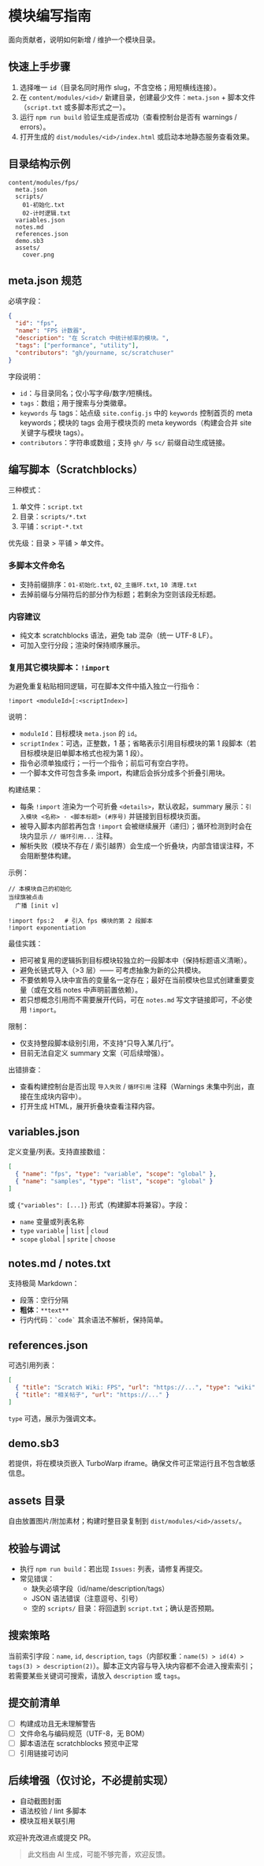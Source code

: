 # 模块编写指南

面向贡献者，说明如何新增 / 维护一个模块目录。

## 快速上手步骤

1. 选择唯一 `id`（目录名同时用作 slug，不含空格；用短横线连接）。
2. 在 `content/modules/<id>/` 新建目录，创建最少文件：`meta.json` + 脚本文件（`script.txt` 或多脚本形式之一）。
3. 运行 `npm run build` 验证生成是否成功（查看控制台是否有 warnings / errors）。
4. 打开生成的 `dist/modules/<id>/index.html` 或启动本地静态服务查看效果。

## 目录结构示例

```
content/modules/fps/
  meta.json
  scripts/
    01-初始化.txt
    02-计时逻辑.txt
  variables.json
  notes.md
  references.json
  demo.sb3
  assets/
    cover.png
```

## meta.json 规范

必填字段：

```json
{
  "id": "fps",
  "name": "FPS 计数器",
  "description": "在 Scratch 中统计帧率的模块。",
  "tags": ["performance", "utility"],
  "contributors": "gh/yourname, sc/scratchuser"
}
```

字段说明：

- `id`：与目录同名；仅小写字母/数字/短横线。
- `tags`：数组；用于搜索与分类徽章。
- `keywords` 与 tags：站点级 `site.config.js` 中的 `keywords` 控制首页的 meta keywords；模块的 tags 会用于模块页的 meta keywords（构建会合并 site 关键字与模块 tags）。
- `contributors`：字符串或数组；支持 `gh/` 与 `sc/` 前缀自动生成链接。

## 编写脚本（Scratchblocks）

三种模式：

1. 单文件：`script.txt`
2. 目录：`scripts/*.txt`
3. 平铺：`script-*.txt`

优先级：目录 > 平铺 > 单文件。

### 多脚本文件命名

- 支持前缀排序：`01-初始化.txt`, `02_主循环.txt`, `10 清理.txt`
- 去掉前缀与分隔符后的部分作为标题；若剩余为空则该段无标题。

### 内容建议

- 纯文本 scratchblocks 语法，避免 tab 混杂（统一 UTF-8 LF）。
- 可加入空行分段；渲染时保持顺序展示。

### 复用其它模块脚本：`!import`

为避免重复粘贴相同逻辑，可在脚本文件中插入独立一行指令：

```
!import <moduleId>[:<scriptIndex>]
```

说明：

- `moduleId`：目标模块 `meta.json` 的 `id`。
- `scriptIndex`：可选，正整数，1 基；省略表示引用目标模块的第 1 段脚本（若目标模块是旧单脚本格式也视为第 1 段）。
- 指令必须单独成行；一行一个指令；前后可有空白字符。
- 一个脚本文件可包含多条 import，构建后会拆分成多个折叠引用块。

构建结果：

- 每条 `!import` 渲染为一个可折叠 `<details>`，默认收起，summary 展示：`引入模块 <名称> · <脚本标题> (#序号)` 并链接到目标模块页面。
- 被导入脚本内部若再包含 `!import` 会被继续展开（递归）；循环检测到时会在块内显示 `// 循环引用...` 注释。
- 解析失败（模块不存在 / 索引越界）会生成一个折叠块，内部含错误注释，不会阻断整体构建。

示例：

```
// 本模块自己的初始化
当绿旗被点击
  广播 [init v]

!import fps:2   # 引入 fps 模块的第 2 段脚本
!import exponentiation
```

最佳实践：

- 把可被复用的逻辑拆到目标模块较独立的一段脚本中（保持标题语义清晰）。
- 避免长链式导入（>3 层）—— 可考虑抽象为新的公共模块。
- 不要依赖导入块中宣告的变量名一定存在；最好在当前模块也显式创建重要变量（或在文档 notes 中声明前置依赖）。
- 若只想概念引用而不需要展开代码，可在 `notes.md` 写文字链接即可，不必使用 `!import`。

限制：

- 仅支持整段脚本级别引用，不支持“只导入某几行”。
- 目前无法自定义 summary 文案（可后续增强）。

出错排查：

- 查看构建控制台是否出现 `导入失败` / `循环引用` 注释（Warnings 未集中列出，直接在生成块内容中）。
- 打开生成 HTML，展开折叠块查看注释内容。

## variables.json

定义变量/列表。支持直接数组：

```json
[
  { "name": "fps", "type": "variable", "scope": "global" },
  { "name": "samples", "type": "list", "scope": "global" }
]
```

或 `{"variables": [...]}` 形式（构建脚本将兼容）。字段：

- `name` 变量或列表名称
- `type` `variable` | `list` | `cloud`
- `scope` `global` | `sprite` | `choose`

## notes.md / notes.txt

支持极简 Markdown：

- 段落：空行分隔
- **粗体**：`**text**`
- 行内代码：`` `code` ``
  其余语法不解析，保持简单。

## references.json

可选引用列表：

```json
[
  { "title": "Scratch Wiki: FPS", "url": "https://...", "type": "wiki" },
  { "title": "相关帖子", "url": "https://..." }
]
```

`type` 可选，展示为强调文本。

## demo.sb3

若提供，将在模块页嵌入 TurboWarp iframe。确保文件可正常运行且不包含敏感信息。

## assets 目录

自由放置图片/附加素材；构建时整目录复制到 `dist/modules/<id>/assets/`。

## 校验与调试

- 执行 `npm run build`：若出现 `Issues:` 列表，请修复再提交。
- 常见错误：
  - 缺失必填字段（id/name/description/tags）
  - JSON 语法错误（注意逗号、引号）
  - 空的 `scripts/` 目录：将回退到 `script.txt`；确认是否预期。

## 搜索策略

当前索引字段：`name`, `id`, `description`, `tags`（内部权重：`name(5) > id(4) > tags(3) > description(2)`）。脚本正文内容与导入块内容都不会进入搜索索引；若需要某些关键词可搜索，请放入 `description` 或 `tags`。

## 提交前清单

- [ ] 构建成功且无未理解警告
- [ ] 文件命名与编码规范（UTF-8，无 BOM）
- [ ] 脚本语法在 scratchblocks 预览中正常
- [ ] 引用链接可访问

## 后续增强（仅讨论，不必提前实现）

- 自动截图封面
- 语法校验 / lint 多脚本
- 模块互相关联引用

欢迎补充改进点或提交 PR。

> 此文档由 AI 生成，可能不够完善，欢迎反馈。
